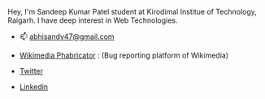 Hey, I'm Sandeep Kumar Patel student at Kirodimal Institue of Technology, Raigarh. I have deep interest in Web Technologies.

- 📫 abhisandy47@gmail.com 

- [Wikimedia Phabricator](https://phabricator.wikimedia.org/p/Sandyabhi/) : (Bug reporting platform of Wikimedia)

- [Twitter](https://twitter.com/sandyabhi047) 

- [Linkedin](https://www.linkedin.com/in/sandeep-kumar-patel47/)

